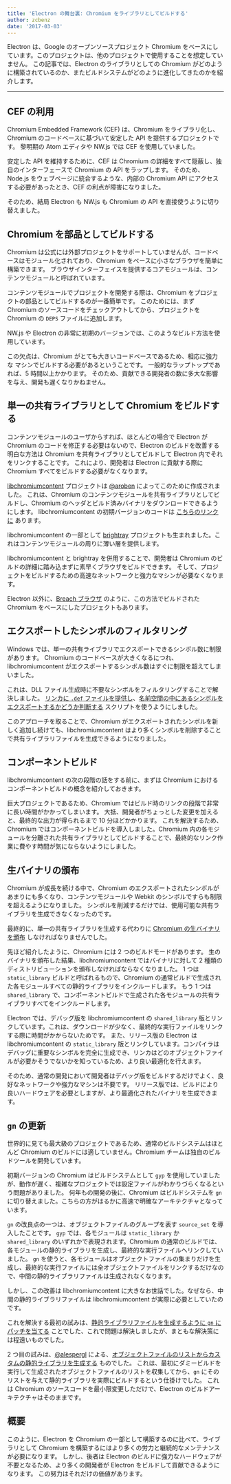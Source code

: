 ```yaml
---
title: 'Electron の舞台裏: Chromium をライブラリとしてビルドする'
author: zcbenz
date: '2017-03-03'
---
```


Electron は、Google のオープンソースプロジェクト Chromium をベースにしています。このプロジェクトは、他のプロジェクトで使用することを想定していません。 この記事では、Electron のライブラリとしての Chromium がどのように構築されているのか、またビルドシステムがどのように進化してきたのかを紹介します。

---

## CEF の利用

Chromium Embedded Framework (CEF) は、Chromium をライブラリ化し、Chromium のコードベースに基づいて安定した API を提供するプロジェクトです。 黎明期の Atom エディタや NW.js では CEF を使用していました。

安定した API を維持するために、CEF は Chromium の詳細をすべて隠蔽し、独自のインターフェースで Chromium の API をラップします。 そのため、Node.js をウェブページに統合するような、内部の Chromium API にアクセスする必要があったとき、CEF の利点が障害になりました。

そのため、結局 Electron も NW.js も Chromium の API を直接使うように切り替えました。

## Chromium を部品としてビルドする

Chromium は公式には外部プロジェクトをサポートしていませんが、コードベースはモジュール化されており、Chromium をベースに小さなブラウザを簡単に構築できます。 ブラウザインターフェイスを提供するコアモジュールは、コンテンツモジュールと呼ばれています。

コンテンツモジュールでプロジェクトを開発する際は、Chromium をプロジェクトの部品としてビルドするのが一番簡単です。 このためには、まず Chromium のソースコードをチェックアウトしてから、プロジェクトを Chromium の `DEPS` ファイルに追加します。

NW.js や Electron の非常に初期のバージョンでは、このようなビルド方法を使用しています。

この欠点は、Chromium がとても大きいコードベースであるため、相応に強力な マシンでビルドする必要があるということです。 一般的なラップトップであれば、5 時間以上かかります。 そのため、貢献できる開発者の数に多大な影響を与え、開発も遅くなりかねません。

## 単一の共有ライブラリとして Chromium をビルドする

コンテンツモジュールのユーザからすれば、ほとんどの場合で Electron が Chromium のコードを修正する必要はないので、Electron のビルドを改善する明白な方法は Chromium を共有ライブラリとしてビルドして Electron 内でそれをリンクすることです。 これにより、開発者は Electron に貢献する際に Chromium すべてをビルドする必要がなくなります。

[libchromiumcontent][] プロジェクトは [@aroben](https://github.com/aroben) によってこのために作成されました。 これは、Chromium のコンテンツモジュールを共有ライブラリとしてビルドし、Chromium のヘッダとビルド済みバイナリをダウンロードできるようにします。 libchromiumcontent の初期バージョンのコードは [こちらのリンクに][libcc-classic] あります。

libchromiumcontent の一部として [brightray][] プロジェクトも生まれました。これはコンテンツモジュールの周りに薄い層を提供します。

libchromiumcontent と brightray を併用することで、開発者は Chromium のビルドの詳細に踏み込まずに素早くブラウザをビルドできます。 そして、プロジェクトをビルドするための高速なネットワークと強力なマシンが必要なくなります。

Electron 以外に、[Breach ブラウザ][breach] のように、この方法でビルドされた Chromium をベースにしたプロジェクトもあります。

## エクスポートしたシンボルのフィルタリング

Windows では、単一の共有ライブラリでエクスポートできるシンボル数に制限があります。 Chromium のコードベースが大きくなるにつれ、libchromiumcontent がエクスポートするシンボル数はすぐに制限を超えてしまいました。

これは、DLL ファイル生成時に不要なシンボルをフィルタリングすることで解決しました。 [リンカに `.def` ファイルを提供し][libcc-def]、[名前空間の中にあるシンボルをエクスポートするかどうか判断する][libcc-filter] スクリプトを使うようにしました。

このアプローチを取ることで、Chromium がエクスポートされたシンボルを新しく追加し続けても、libchromiumcontent はより多くシンボルを削除することで共有ライブラリファイルを生成できるようになりました。

## コンポーネントビルド

libchromiumcontent の次の段階の話をする前に、まずは Chromium におけるコンポーネントビルドの概念を紹介しておきます。

巨大プロジェクトであるため、Chromium ではビルド時のリンクの段階で非常に長い時間がかかってしまいます。 大抵、開発者がちょっとした変更を加えると、最終的な出力が得られるまで 10 分ほどかかります。 これを解決するため、Chromium ではコンポーネントビルドを導入しました。Chromium 内の各モジュールを分離された共有ライブラリとしてビルドすることで、最終的なリンク作業に費やす時間が気にならないようにしました。

## 生バイナリの頒布

Chromium が成長を続ける中で、Chromium のエクスポートされたシンボルがあまりにも多くなり、コンテンツモジュールや Webkit のシンボルですらも制限を超えるようになりました。 シンボルを削減するだけでは、使用可能な共有ライブラリを生成できなくなったのです。

最終的に、単一の共有ライブラリを生成する代わりに [Chromium の生バイナリを頒布][libcc-gyp] しなければなりませんでした。

先ほど紹介したように、Chromium には 2 つのビルドモードがあります。 生のバイナリを頒布した結果、libchromiumcontent ではバイナリに対して 2 種類のディストリビューションを頒布しなければならなくなりました。 1 つは `static_library` ビルドと呼ばれるもので、Chromium の通常ビルドで生成された各モジュールすべての静的ライブラリをインクルードします。 もう 1 つは `shared_library` で、コンポーネントビルドで生成された各モジュールの共有ライブラリすべてをインクルードします。

Electron では、デバッグ版を libchromiumcontent の `shared_library` 版とリンクしています。これは、ダウンロードが少なく、最終的な実行ファイルをリンクする際に時間がかからないためです。 また、リリース版の Electron は libchromiumcontent の `static_library` 版とリンクしています。コンパイラはデバッグに重要なシンボルを完全に生成でき、リンカはどのオブジェクトファイルが必要かそうでないかを知っているため、より良い最適化を行えます。

そのため、通常の開発において開発者はデバッグ版をビルドするだけでよく、良好なネットワークや強力なマシンは不要です。 リリース版では、ビルドにより良いハードウェアを必要としますが、より最適化されたバイナリを生成できます。

## `gn` の更新

世界的に見ても最大級のプロジェクトであるため、通常のビルドシステムはほとんど Chromium のビルドには適していません。Chromium チームは独自のビルドツールを開発しています。

初期バージョンの Chromium はビルドシステムとして `gyp` を使用していましたが、動作が遅く、複雑なプロジェクトでは設定ファイルがわかりづらくなるという問題がありました。 何年もの開発の後に、Chromium はビルドシステムを `gn` に切り替えました。こちらの方がはるかに高速で明確なアーキテクチャとなっています。

`gn` の改良点の一つは、オブジェクトファイルのグループを表す `source_set` を導入したことです。 `gyp` では、各モジュールは `static_library` か `shared_library` のいずれかで表現されます。Chromium の通常のビルドでは、各モジュールの静的ライブラリを生成し、最終的な実行ファイルへリンクしていました。 `gn` を使うと、各モジュールはオブジェクトファイルの集まりだけを生成し、最終的な実行ファイルには全オブジェクトファイルをリンクするだけなので、中間の静的ライブラリファイルは生成されなくなります。

しかし、この改善は libchromiumcontent に大きなお世話でした。なぜなら、中間の静的ライブラリファイルは libchromiumcontent が実際に必要としていたのです。

これを解決する最初の試みは、[静的ライブラリファイルを生成するように `gn` にパッチを当てる][libcc-gn-hack] ことでした、これで問題は解決しましたが、まともな解決策には程遠いものでした。

2 つ目の試みは、[@alespergl](https://github.com/alespergl) による、[オブジェクトファイルのリストからカスタムの静的ライブラリを生成する][libcc-gn] ものでした。 これは、最初にダミービルドを実行して生成されたオブジェクトファイルのリストを収集してから、`gn` にそのリストを与えて静的ライブラリを実際にビルドするという仕掛けでした。 これは Chromium のソースコードを最小限変更しただけで、Electron のビルドアーキテクチャはそのままです。

## 概要

このように、Electron を Chromium の一部として構築するのに比べて、ライブラリとして Chromium を構築するにはより多くの労力と継続的なメンテナンスが必要になります。 しかし、後者は Electron のビルドに強力なハードウェアが不要となるため、より多くの開発者が Electron をビルドして貢献できるようになります。 この努力はそれだけの価値があります。

[libchromiumcontent]: https://github.com/electron/libchromiumcontent
[brightray]: https://github.com/electron/brightray
[breach]: https://www.quora.com/Is-Breach-Browser-still-in-development
[libcc-classic]: https://github.com/electron/libchromiumcontent/tree/873daa8c57efa053d48aa378ac296b0a1206822c
[libcc-def]: https://github.com/electron/libchromiumcontent/pull/11/commits/85ca0f60208eef2c5013a29bb4cf3d21feb5030b
[libcc-filter]: https://github.com/electron/libchromiumcontent/pull/47/commits/d2fed090e47392254f2981a56fe4208938e538cd
[libcc-gyp]: https://github.com/electron/libchromiumcontent/pull/98
[libcc-gn-hack]: https://github.com/electron/libchromiumcontent/pull/239
[libcc-gn]: https://github.com/electron/libchromiumcontent/pull/249


